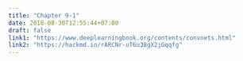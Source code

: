 ```yaml
---
title: "Chapter 9-1"
date: 2018-08-30T12:55:44+07:00
draft: false
link1: "https://www.deeplearningbook.org/contents/convnets.html"
link2: "https://hackmd.io/rARCNr-uT6u38gX2jGqqfg"
---
```


